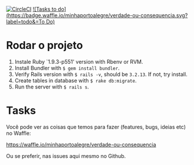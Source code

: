 [![CircleCI](https://circleci.com/gh/minhaportoalegre/verdade-ou-consequencia.svg?style=svg)](https://circleci.com/gh/minhaportoalegre/verdade-ou-consequencia)
[![Tasks to do](https://badge.waffle.io/minhaportoalegre/verdade-ou-consequencia.svg?label=todo&=To Do)](http://waffle.io/minhaportoalegre/verdade-ou-consequencia)


# Rodar o projeto

1. Instale Ruby `1.9.3-p551' version with Rbenv or RVM.
2. Install Bundler with `$ gem install bundler`.
3. Verify Rails version with `$ rails -v`, should be `3.2.13`. If not, try install.
4. Create tables in database with `$ rake db:migrate`.
5. Run the server with `$ rails s`.

# Tasks
Você pode ver as coisas que temos para fazer (features, bugs, ideias etc) no Waffle:  

https://waffle.io/minhaportoalegre/verdade-ou-consequencia

Ou se preferir, nas issues aqui mesmo no Github.
